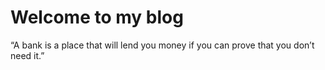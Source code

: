 # Welcome to my blog

“A bank is a place that will lend you money if you can prove that you don’t need it.”
